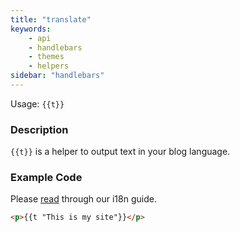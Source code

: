 ```yaml
---
title: "translate"
keywords:
    - api
    - handlebars
    - themes
    - helpers
sidebar: "handlebars"
---
```


Usage: `{{t}}`

### Description

`{{t}}` is a helper to output text in your blog language.

### Example Code

Please [read](/docs/i18n) through our i18n guide.

```html
<p>{{t "This is my site"}}</p>
```

